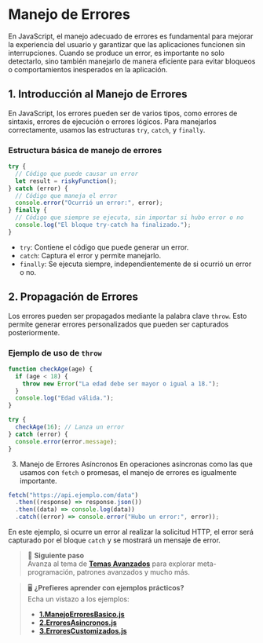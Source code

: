 # Manejo de Errores

En JavaScript, el manejo adecuado de errores es fundamental para mejorar la experiencia del usuario y garantizar que las aplicaciones funcionen sin interrupciones. Cuando se produce un error, es importante no solo detectarlo, sino también manejarlo de manera eficiente para evitar bloqueos o comportamientos inesperados en la aplicación.

## 1. Introducción al Manejo de Errores

En JavaScript, los errores pueden ser de varios tipos, como errores de sintaxis, errores de ejecución o errores lógicos. Para manejarlos correctamente, usamos las estructuras `try`, `catch`, y `finally`.

### Estructura básica de manejo de errores

```javascript
try {
  // Código que puede causar un error
  let result = riskyFunction();
} catch (error) {
  // Código que maneja el error
  console.error("Ocurrió un error:", error);
} finally {
  // Código que siempre se ejecuta, sin importar si hubo error o no
  console.log("El bloque try-catch ha finalizado.");
}
```

- `try`: Contiene el código que puede generar un error.
- `catch`: Captura el error y permite manejarlo.
- `finally`: Se ejecuta siempre, independientemente de si ocurrió un error o no.

## 2. Propagación de Errores

Los errores pueden ser propagados mediante la palabra clave `throw`. Esto permite generar errores personalizados que pueden ser capturados posteriormente.

### Ejemplo de uso de `throw`

```javascript
function checkAge(age) {
  if (age < 18) {
    throw new Error("La edad debe ser mayor o igual a 18.");
  }
  console.log("Edad válida.");
}

try {
  checkAge(16); // Lanza un error
} catch (error) {
  console.error(error.message);
}
```

3. Manejo de Errores Asíncronos
   En operaciones asíncronas como las que usamos con `fetch` o promesas, el manejo de errores es igualmente importante.

```javascript
fetch("https://api.ejemplo.com/data")
  .then((response) => response.json())
  .then((data) => console.log(data))
  .catch((error) => console.error("Hubo un error:", error));
```

En este ejemplo, si ocurre un error al realizar la solicitud HTTP, el error será capturado por el bloque `catch` y se mostrará un mensaje de error.

> 🚀 **Siguiente paso**  
> Avanza al tema de **[Temas Avanzados](./12-avanzado.md)** para explorar
> meta-programación, patrones avanzados y mucho más.

> 🖥️ **¿Prefieres aprender con ejemplos prácticos?**  
> Echa un vistazo a los ejemplos:
>
> - **[1.ManejoErroresBasico.js](../2.Ejemplos/11-manejo-errores/ManejoErroresBasico.js)**
> - **[2.ErroresAsincronos.js](../2.Ejemplos/11-manejo-errores/ErroresAsincronos.js)**
> - **[3.ErroresCustomizados.js](../2.Ejemplos/11-manejo-errores/ErroresCustomizados.js)**
